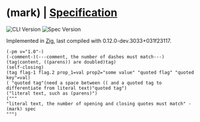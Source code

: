 # (mark) | [Specification](SPECIFICATION.md)

![CLI Version](https://img.shields.io/badge/(mark)%20CLI-0.1.0-brightgreen)
![Spec Version](https://img.shields.io/badge/Spec-0.1.0-blue)

Implemented in [Zig](https://ziglang.org/), last compiled with 0.12.0-dev.3033+031f23117.

```
(-pm v="1.0"-)
(-comment-)(---comment, the number of dashes must match---)
(tag(content, ((parens)) are doubled)tag)
(self-closing)
(tag flag-1 flag.2 prop_1=val prop2="some value" "quoted flag" "quoted key"=val)
( "quoted tag"(need a space between (( and a quoted tag to differentiate from literal text)"quoted tag")
("literal text, such as (parens)")
("""
"literal text, the number of opening and closing quotes must match" - (mark) spec
""")
```

